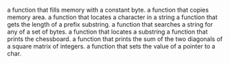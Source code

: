 a function that fills memory with a constant byte.
a function that copies memory area.
a function that locates a character in a string
a function that gets the length of a prefix substring.
a function that searches a string for any of a set of bytes.
a function that locates a substring
a function that prints the chessboard.
a function that prints the sum of the two diagonals of a square matrix of integers.
a function that sets the value of a pointer to a char.

